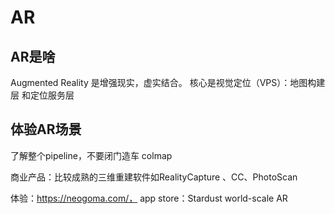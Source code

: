 # AR
## AR是啥
Augmented Reality 是增强现实，虚实结合。
核心是视觉定位（VPS）：地图构建层 和定位服务层

## 体验AR场景
了解整个pipeline，不要闭门造车 colmap

商业产品：比较成熟的三维重建软件如RealityCapture 、CC、PhotoScan

 
体验：https://neogoma.com/， app store：Stardust world-scale AR